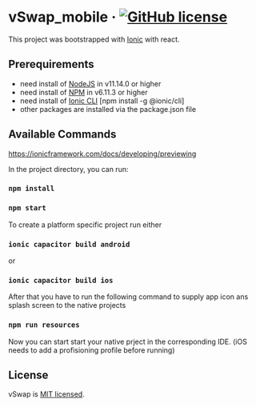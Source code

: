 # vSwap_mobile &middot; [![GitHub license](https://img.shields.io/badge/license-MIT-blue.svg)](https://github.com/abatplus/vswap_mobile/blob/master/LICENCE.md)

This project was bootstrapped with [Ionic](https://ionicframework.com/docs/developing/starting) with react.

## Prerequirements

- need install of [NodeJS](https://nodejs.org/en/) in v11.14.0 or higher
- need install of [NPM](https://www.npmjs.com/get-npm) in v6.11.3 or higher
- need install of [Ionic CLI](https://ionicframework.com/docs/intro/cli) [npm install -g @ionic/cli]
- other packages are installed via the package.json file

## Available Commands

https://ionicframework.com/docs/developing/previewing

In the project directory, you can run:

### `npm install`

### `npm start`

To create a platform specific project run either

### `ionic capacitor build android`
or
### `ionic capacitor build ios`

After that you have to run the following command to supply app icon ans splash screen to the native projects

### `npm run resources`

Now you can start start your native prject in the corresponding IDE. (iOS needs to add a profisioning profile before running)

## License

vSwap is [MIT licensed](./LICENSE.md).
